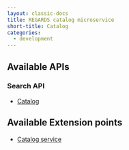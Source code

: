 ```yaml
---
layout: classic-docs
title: REGARDS catalog microservice
short-title: Catalog
categories:
  - development
---
```


## Available APIs

### Search API

- [Catalog](/development/regards/catalog/api/search-api/)

## Available Extension points

- [Catalog service](/development/regards/catalog/plugins/catalog-service/catalog-service-plugins/)
